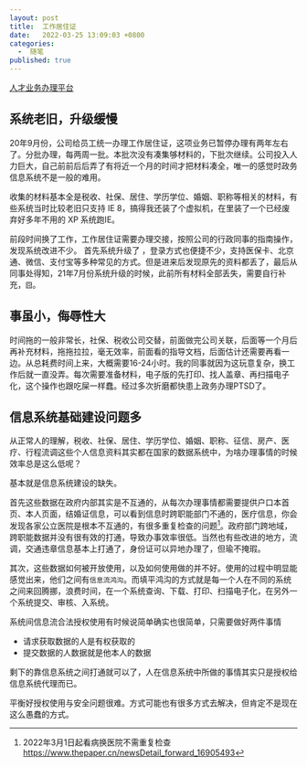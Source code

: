 ```yaml
---
layout: post
title:  工作居住证
date:   2022-03-25 13:09:03 +0800
categories:
  -  随笔
published: true
---
```


[人才业务办理平台](https://fw.bjrcgz.gov.cn/person-platform/#/person-platform/overview)

## 系统老旧，升级缓慢 ##

20年9月份，公司给员工统一办理工作居住证，这项业务已暂停办理有两年左右了。分批办理，每两周一批。本批次没有凑集够材料的，下批次继续。公司投入人力巨大，自己前前后后弄了有将近一个月的时间才把材料凑全，唯一的感觉时政务信息系统不是一般的难用。

收集的材料基本全是税收、社保、居住、学历学位、婚姻、职称等相关的材料，有些系统当时比较老旧只支持 IE 8，搞得我还装了个虚拟机，在里装了一个已经废弃好多年不用的 XP 系统跑IE。

前段时间换了工作，工作居住证需要办理交接，按照公司的行政同事的指南操作，发现系统改进不少。
首先系统升级了 ，登录方式也便捷不少，支持医保卡、北京通、微信、支付宝等多种常见的方式。但是进来后发现原先的资料都丢了，最后从同事处得知，21年7月份系统升级的时候，此前所有材料全部丢失，需要自行补充，`囧`。

## 事虽小，侮辱性大 ##

时间拖的一般非常长，社保、税收公司交替，前面做完公司关联，后面等一个月后再补充材料，拖拖拉拉，毫无效率，前面看的指导文档，后面估计还需要再看一边。从总耗费时间上来，大概需要16-24小时。我的同事就因为这玩意复杂，换工作后就一直没弄。每次需要准备材料，电子版的先打印、找人盖章、再扫描电子化，这个操作也跟吃屎一样蠢。经过多次折磨都快患上政务办理PTSD了。


## 信息系统基础建设问题多 ##

从正常人的理解，税收、社保、居住、学历学位、婚姻、职称、征信、房产、医疗、行程流调这些个人信息资料其实都在国家的数据系统中，为啥办理事情的时候效率总是这么低呢？

基本就是信息系统建设的缺失。

首先这些数据在政府内部其实是不互通的，从每次办理事情都需要提供户口本首页、本人页面，结婚证信息，可以看到信息时跨职能部门不通的，医疗信息，你会发现各家公立医院是根本不互通的，有很多重复检查的问题[^1]。政府部门跨地域，跨职能数据并没有很有效的打通，导致办事效率很低。当然也有些改进的地方，流调，交通违章信息基本上打通了，身份证可以异地办理了，但瑜不掩瑕。

其次，这些数据如何被开放使用，以及如何使用做的并不好。使用的过程中明显能感觉出来，他们之间有`信息流鸿沟`。而填平鸿沟的方式就是每一个人在不同的系统之间来回腾挪，浪费时间，在一个系统查询、下载、打印、扫描电子化，在另外一个系统提交、审核、入系统。


系统间信息流合法授权使用有时候说简单确实也很简单，只需要做好两件事情
- 请求获取数据的人是有权获取的
- 提交数据的人数据就是他本人的数据

剩下的靠信息系统之间打通就可以了，人在信息系统中所做的事情其实只是授权给信息系统代理而已。

平衡好授权使用与安全问题很难。方式可能也有很多方式去解决，但肯定不是现在这么愚蠢的方式。


[^1]: 2022年3月1日起看病换医院不需重复检查 https://www.thepaper.cn/newsDetail_forward_16905493
